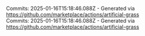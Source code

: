 Commits: 2025-01-16T15:18:46.088Z - Generated via https://github.com/marketplace/actions/artificial-grass
<br>
Commits: 2025-01-16T15:18:46.088Z - Generated via https://github.com/marketplace/actions/artificial-grass
<br>
